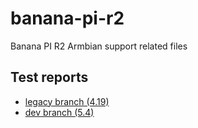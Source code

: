 # banana-pi-r2
Banana PI R2 Armbian support related files

## Test reports

- [legacy branch (4.19)](https://lillepuu.com/banana-pi-r2/armbian/legacy/reports/)
- [dev branch (5.4)](https://lillepuu.com/banana-pi-r2/armbian/dev/reports/)
